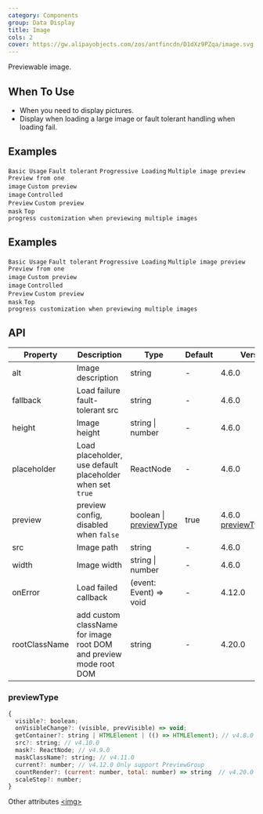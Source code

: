 ```yaml
---
category: Components
group: Data Display
title: Image
cols: 2
cover: https://gw.alipayobjects.com/zos/antfincdn/D1dXz9PZqa/image.svg
---
```


Previewable image.

## When To Use

- When you need to display pictures.
- Display when loading a large image or fault tolerant handling when loading fail.

## Examples

<code src="./demo/basic.tsx">Basic Usage</code>
<code src="./demo/fallback.tsx">Fault tolerant</code>
<code src="./demo/placeholder.tsx">Progressive Loading</code>
<code src="./demo/preview-group.tsx">Multiple image preview</code>
<code src="./demo/preview-group-visible.tsx">Preview from one image</code>
<code src="./demo/previewSrc.tsx">Custom preview image</code>
<code src="./demo/controlled-preview.tsx">Controlled Preview</code>
<code src="./demo/preview-mask.tsx">Custom preview mask</code>
<code src="./demo/preview-group-top-progress.tsx">Top progress customization when previewing multiple images</code>

## Examples

<code src="./demo/basic.tsx">Basic Usage</code>
<code src="./demo/fallback.tsx">Fault tolerant</code>
<code src="./demo/placeholder.tsx">Progressive Loading</code>
<code src="./demo/preview-group.tsx">Multiple image preview</code>
<code src="./demo/preview-group-visible.tsx">Preview from one image</code>
<code src="./demo/previewSrc.tsx">Custom preview image</code>
<code src="./demo/controlled-preview.tsx">Controlled Preview</code>
<code src="./demo/preview-mask.tsx">Custom preview mask</code>
<code src="./demo/preview-group-top-progress.tsx">Top progress customization when previewing multiple images</code>

## API

| Property      | Description                                                       | Type                                   | Default | Version                                 |
| ------------- | ----------------------------------------------------------------- | -------------------------------------- | ------- | --------------------------------------- |
| alt           | Image description                                                 | string                                 | -       | 4.6.0                                   |
| fallback      | Load failure fault-tolerant src                                   | string                                 | -       | 4.6.0                                   |
| height        | Image height                                                      | string \| number                       | -       | 4.6.0                                   |
| placeholder   | Load placeholder, use default placeholder when set `true`         | ReactNode                              | -       | 4.6.0                                   |
| preview       | preview config, disabled when `false`                             | boolean \| [previewType](#previewType) | true    | 4.6.0 [previewType](#previewType):4.7.0 |
| src           | Image path                                                        | string                                 | -       | 4.6.0                                   |
| width         | Image width                                                       | string \| number                       | -       | 4.6.0                                   |
| onError       | Load failed callback                                              | (event: Event) => void                 | -       | 4.12.0                                  |
| rootClassName | add custom className for image root DOM and preview mode root DOM | string                                 | -       | 4.20.0                                  |

### previewType

```js
{
  visible?: boolean;
  onVisibleChange?: (visible, prevVisible) => void;
  getContainer?: string | HTMLElement | (() => HTMLElement); // v4.8.0
  src?: string; // v4.10.0
  mask?: ReactNode; // v4.9.0
  maskClassName?: string; // v4.11.0
  current?: number; // v4.12.0 Only support PreviewGroup
  countRender?: (current: number, total: number) => string  // v4.20.0 Only support PreviewGroup
  scaleStep?: number;
}
```

Other attributes [&lt;img>](https://developer.mozilla.org/en-US/docs/Web/HTML/Element/img#Attributes)
